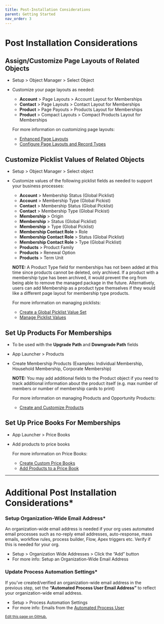 ```yaml
---
title: Post-Installation Considerations
parent: Getting Started
nav_order: 3
---
```


# Post Installation Considerations

## Assign/Customize Page Layouts of Related Objects
* Setup > Object Manager > Select Object
* Customize your page layouts as needed:
  * **Account** > Page Layouts > Account Layout for Memberships
  * **Contact** > Page Layouts > Contact Layout for Memberships
  * **Product** > Page Payouts > Products Layout for Memberships
  * **Product** > Compact Layouts > Compact Products Layout for Memberships

  For more information on customizing page layouts:
  * [Enhanced Page Layouts](https://help.salesforce.com/s/articleView?language=en_US&id=sf.customize_layoutcustomize_pd.htm&type=5)
  * [Configure Page Layouts and Record Types](https://trailhead.salesforce.com/content/learn/modules/lightning-knowledge-setup-and-customization/configure-page-layouts-and-record-types)
  
  
## Customize Picklist Values of Related Objects
* Setup > Object Manager > Select object
* Customize values of the following picklist fields as needed to support your business processes:
  * **Account** > Membership Status (Global Picklist)
  * **Account** > Membership Type (Global Pickist)
  * **Contact** > Membership Status (Global Picklist)
  * **Contact** > Membership Type (Global Pickist)
  * **Membership** > Origin
  * **Membership** > Status (Global Picklist)
  * **Membership** > Type (Global Picklist)
  * **Membership Contact Role** > Role
  * **Membership Contact Role** > Status (Global Picklist)
  * **Membership Contact Role** > Type (Global Picklist)
  * **Products** > Product Family
  * **Products** > Renewal Option
  * **Products** > Term Unit

  **NOTE:** A Product Type field for memberships has not been added at this time since products cannot be deleted, only archived. If a product with a membership type has been archived, it would prevent the org from being able to remove the managed package in the future. Alternatively, users can add Membership as a product type themselves if they would like a different page layout for membership type products.

  For more information on managing picklists:
  * [Create a Global Picklist Value Set](https://help.salesforce.com/s/articleView?language=en_US&id=sf.fields_creating_global_picklists.htm&type=5)
  * [Manage Picklist Values](https://trailhead.salesforce.com/content/learn/modules/picklist_admin/picklist_admin_manage)

## Set Up Products For Memberships
  * To be used with the **Upgrade Path** and **Downgrade Path** fields
  * App Launcher > Products
  * Create Membership Products (Examples: Individual Membership, Household Membership, Corporate Membership)
  
    **NOTE:** You may add additional fields to the Product object if you need to track additional information about the product itself (e.g. max number of members or number of membership cards to print)

    For more information on managing Products and Opportunity Products:
    * [Create and Customize Products](https://trailhead.salesforce.com/content/learn/projects/manage-products-prices-quotes-orders/create-customize-products)
      
## Set Up Price Books For Memberships
  * App Launcher > Price Books
  * Add products to price books

    For more information on Price Books:
    * [Create Custom Price Books](https://trailhead.salesforce.com/content/learn/modules/sales_admin_products_quotes_contracts/sales_admin_products_quotes_contracts_unit_1)
    * [Add Products to a Price Book](https://help.salesforce.com/s/articleView?id=sf.comm_products_pricebooks.htm&type=5)
    
    
-----     
# Additional Post Installation Considerations*

### Setup Organization-Wide Email Address*
An organization-wide email address is needed if your org uses automated email processes such as no-reply email addresses, auto-response, mass emails, workflow rules, process builder, Flow, Apex triggers etc. Verify if this is needed for your org.
* Setup > Organization Wide Addresses > Click the “Add” button
* For more info: Setup an Organization-Wide Email Address

### Update Process Automation Settings*
If you’ve created/verified an organization-wide email address in the previous step, set the **“Automated Process User Email Address”** to reflect your organization-wide email address. 
* Setup > Process Automation Settings
* For more info: Emails from the [Automated Process User](https://help.salesforce.com/s/articleView?id=release-notes.rn_forcecom_flow_set_from_email_address_for_automated_process_user.htm&release=226&type=5)

<footer>
  <a href="https://github.com/SFDO-Community-Sprints/MembershipSchemaAndBenefits-Documentation/edit/main/docs/Getting-Started/post-install-consideration.md" style="font-size: smaller;">Edit this page on GitHub.</a>
</footer>
